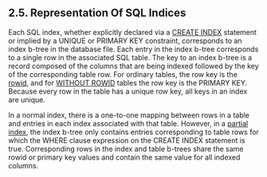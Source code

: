 ## 2\.5\. Representation Of SQL Indices


Each SQL index, whether explicitly declared via a [CREATE INDEX](lang_createindex.html) statement
or implied by a UNIQUE or PRIMARY KEY constraint, corresponds to an 
index b\-tree in the database file.
Each entry in the index b\-tree corresponds to a single row in the 
associated SQL table.
The key to an index b\-tree is
a record composed of the columns that are being indexed followed by the
key of the corresponding table row. For ordinary tables, the row key is
the [rowid](lang_createtable.html#rowid), and for [WITHOUT ROWID](withoutrowid.html) tables the row key is the PRIMARY KEY.
Because every row in the table has a unique row key,
all keys in an index are unique.


In a normal index, there is a one\-to\-one mapping between rows in a 
table and entries in each index associated with that table.
However, in a [partial index](partialindex.html), the index b\-tree only contains entries
corresponding to table rows for which the WHERE clause expression on the
CREATE INDEX statement is true.
Corresponding rows in the index and table b\-trees share the same rowid
or primary key values and contain the same value for all indexed columns.


